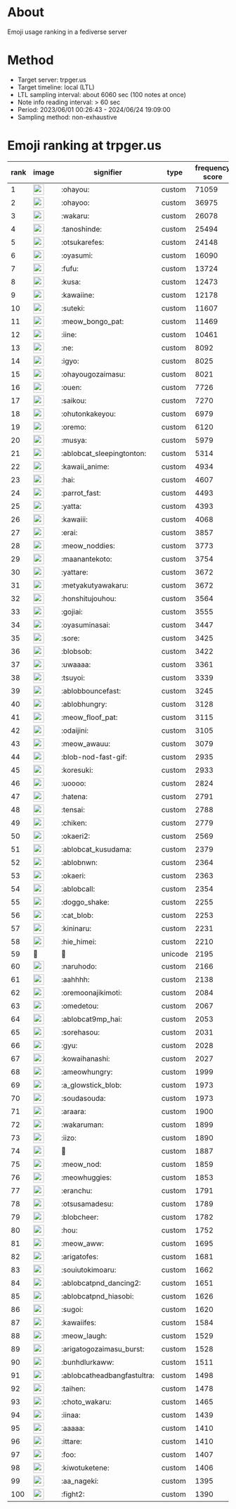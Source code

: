 # About
Emoji usage ranking in a fediverse server

# Method
- Target server: trpger.us
- Target timeline: local (LTL)
- LTL sampling interval: about 6060 sec (100 notes at once)
- Note info reading interval: > 60 sec
- Period: 2023/06/01 00:26:43 - 2024/06/24 19:09:00 
- Sampling method: non-exhaustive

# Emoji ranking at trpger.us

|rank|image|signifier|type|frequency score|
|----|----|----|----|----|
|1|<img height="24" src="https://trpger.us/emoji/ohayou.webp">|:ohayou:|custom|71059|
|2|<img height="24" src="https://trpger.us/emoji/ohayoo.webp">|:ohayoo:|custom|36975|
|3|<img height="24" src="https://trpger.us/emoji/wakaru.webp">|:wakaru:|custom|26078|
|4|<img height="24" src="https://trpger.us/emoji/tanoshinde.webp">|:tanoshinde:|custom|25494|
|5|<img height="24" src="https://trpger.us/emoji/otsukarefes.webp">|:otsukarefes:|custom|24148|
|6|<img height="24" src="https://trpger.us/emoji/oyasumi.webp">|:oyasumi:|custom|16090|
|7|<img height="24" src="https://trpger.us/emoji/fufu.webp">|:fufu:|custom|13724|
|8|<img height="24" src="https://trpger.us/emoji/kusa.webp">|:kusa:|custom|12473|
|9|<img height="24" src="https://trpger.us/emoji/kawaiine.webp">|:kawaiine:|custom|12178|
|10|<img height="24" src="https://trpger.us/emoji/suteki.webp">|:suteki:|custom|11607|
|11|<img height="24" src="https://trpger.us/emoji/meow_bongo_pat.webp">|:meow_bongo_pat:|custom|11469|
|12|<img height="24" src="https://trpger.us/emoji/iine.webp">|:iine:|custom|10461|
|13|<img height="24" src="https://trpger.us/emoji/ne.webp">|:ne:|custom|8092|
|14|<img height="24" src="https://trpger.us/emoji/igyo.webp">|:igyo:|custom|8025|
|15|<img height="24" src="https://trpger.us/emoji/ohayougozaimasu.webp">|:ohayougozaimasu:|custom|8021|
|16|<img height="24" src="https://trpger.us/emoji/ouen.webp">|:ouen:|custom|7726|
|17|<img height="24" src="https://trpger.us/emoji/saikou.webp">|:saikou:|custom|7270|
|18|<img height="24" src="https://trpger.us/emoji/ohutonkakeyou.webp">|:ohutonkakeyou:|custom|6979|
|19|<img height="24" src="https://trpger.us/emoji/oremo.webp">|:oremo:|custom|6120|
|20|<img height="24" src="https://trpger.us/emoji/musya.webp">|:musya:|custom|5979|
|21|<img height="24" src="https://trpger.us/emoji/ablobcat_sleepingtonton.webp">|:ablobcat_sleepingtonton:|custom|5314|
|22|<img height="24" src="https://trpger.us/emoji/kawaii_anime.webp">|:kawaii_anime:|custom|4934|
|23|<img height="24" src="https://trpger.us/emoji/hai.webp">|:hai:|custom|4607|
|24|<img height="24" src="https://trpger.us/emoji/parrot_fast.webp">|:parrot_fast:|custom|4493|
|25|<img height="24" src="https://trpger.us/emoji/yatta.webp">|:yatta:|custom|4393|
|26|<img height="24" src="https://trpger.us/emoji/kawaiii.webp">|:kawaiii:|custom|4068|
|27|<img height="24" src="https://trpger.us/emoji/erai.webp">|:erai:|custom|3857|
|28|<img height="24" src="https://trpger.us/emoji/meow_noddies.webp">|:meow_noddies:|custom|3773|
|29|<img height="24" src="https://trpger.us/emoji/maanantekoto.webp">|:maanantekoto:|custom|3754|
|30|<img height="24" src="https://trpger.us/emoji/yattare.webp">|:yattare:|custom|3672|
|31|<img height="24" src="https://trpger.us/emoji/metyakutyawakaru.webp">|:metyakutyawakaru:|custom|3672|
|32|<img height="24" src="https://trpger.us/emoji/honshitujouhou.webp">|:honshitujouhou:|custom|3564|
|33|<img height="24" src="https://trpger.us/emoji/gojiai.webp">|:gojiai:|custom|3555|
|34|<img height="24" src="https://trpger.us/emoji/oyasuminasai.webp">|:oyasuminasai:|custom|3447|
|35|<img height="24" src="https://trpger.us/emoji/sore.webp">|:sore:|custom|3425|
|36|<img height="24" src="https://trpger.us/emoji/blobsob.webp">|:blobsob:|custom|3422|
|37|<img height="24" src="https://trpger.us/emoji/uwaaaa.webp">|:uwaaaa:|custom|3361|
|38|<img height="24" src="https://trpger.us/emoji/tsuyoi.webp">|:tsuyoi:|custom|3339|
|39|<img height="24" src="https://trpger.us/emoji/ablobbouncefast.webp">|:ablobbouncefast:|custom|3245|
|40|<img height="24" src="https://trpger.us/emoji/ablobhungry.webp">|:ablobhungry:|custom|3128|
|41|<img height="24" src="https://trpger.us/emoji/meow_floof_pat.webp">|:meow_floof_pat:|custom|3115|
|42|<img height="24" src="https://trpger.us/emoji/odaijini.webp">|:odaijini:|custom|3105|
|43|<img height="24" src="https://trpger.us/emoji/meow_awauu.webp">|:meow_awauu:|custom|3079|
|44|<img height="24" src="https://trpger.us/emoji/blob-nod-fast-gif.webp">|:blob-nod-fast-gif:|custom|2935|
|45|<img height="24" src="https://trpger.us/emoji/koresuki.webp">|:koresuki:|custom|2933|
|46|<img height="24" src="https://trpger.us/emoji/uoooo.webp">|:uoooo:|custom|2824|
|47|<img height="24" src="https://trpger.us/emoji/hatena.webp">|:hatena:|custom|2791|
|48|<img height="24" src="https://trpger.us/emoji/tensai.webp">|:tensai:|custom|2788|
|49|<img height="24" src="https://trpger.us/emoji/chiken.webp">|:chiken:|custom|2779|
|50|<img height="24" src="https://trpger.us/emoji/okaeri2.webp">|:okaeri2:|custom|2569|
|51|<img height="24" src="https://trpger.us/emoji/ablobcat_kusudama.webp">|:ablobcat_kusudama:|custom|2379|
|52|<img height="24" src="https://trpger.us/emoji/ablobnwn.webp">|:ablobnwn:|custom|2364|
|53|<img height="24" src="https://trpger.us/emoji/okaeri.webp">|:okaeri:|custom|2363|
|54|<img height="24" src="https://trpger.us/emoji/ablobcall.webp">|:ablobcall:|custom|2354|
|55|<img height="24" src="https://trpger.us/emoji/doggo_shake.webp">|:doggo_shake:|custom|2255|
|56|<img height="24" src="https://trpger.us/emoji/cat_blob.webp">|:cat_blob:|custom|2253|
|57|<img height="24" src="https://trpger.us/emoji/kininaru.webp">|:kininaru:|custom|2231|
|58|<img height="24" src="https://trpger.us/emoji/hie_himei.webp">|:hie_himei:|custom|2210|
|59|🍮|🍮|unicode|2195|
|60|<img height="24" src="https://trpger.us/emoji/naruhodo.webp">|:naruhodo:|custom|2166|
|61|<img height="24" src="https://trpger.us/emoji/aahhhh.webp">|:aahhhh:|custom|2138|
|62|<img height="24" src="https://trpger.us/emoji/oremoonajikimoti.webp">|:oremoonajikimoti:|custom|2084|
|63|<img height="24" src="https://trpger.us/emoji/omedetou.webp">|:omedetou:|custom|2067|
|64|<img height="24" src="https://trpger.us/emoji/ablobcat9mp_hai.webp">|:ablobcat9mp_hai:|custom|2053|
|65|<img height="24" src="https://trpger.us/emoji/sorehasou.webp">|:sorehasou:|custom|2031|
|66|<img height="24" src="https://trpger.us/emoji/gyu.webp">|:gyu:|custom|2028|
|67|<img height="24" src="https://trpger.us/emoji/kowaihanashi.webp">|:kowaihanashi:|custom|2027|
|68|<img height="24" src="https://trpger.us/emoji/ameowhungry.webp">|:ameowhungry:|custom|1999|
|69|<img height="24" src="https://trpger.us/emoji/a_glowstick_blob.webp">|:a_glowstick_blob:|custom|1973|
|70|<img height="24" src="https://trpger.us/emoji/soudasouda.webp">|:soudasouda:|custom|1973|
|71|<img height="24" src="https://trpger.us/emoji/araara.webp">|:araara:|custom|1900|
|72|<img height="24" src="https://trpger.us/emoji/wakaruman.webp">|:wakaruman:|custom|1899|
|73|<img height="24" src="https://trpger.us/emoji/iizo.webp">|:iizo:|custom|1890|
|74|<img height="24" src="https://trpger.us/emoji/birthday.webp">|:birthday:|custom|1887|
|75|<img height="24" src="https://trpger.us/emoji/meow_nod.webp">|:meow_nod:|custom|1859|
|76|<img height="24" src="https://trpger.us/emoji/meowhuggies.webp">|:meowhuggies:|custom|1853|
|77|<img height="24" src="https://trpger.us/emoji/eranchu.webp">|:eranchu:|custom|1791|
|78|<img height="24" src="https://trpger.us/emoji/otsusamadesu.webp">|:otsusamadesu:|custom|1789|
|79|<img height="24" src="https://trpger.us/emoji/blobcheer.webp">|:blobcheer:|custom|1782|
|80|<img height="24" src="https://trpger.us/emoji/hou.webp">|:hou:|custom|1752|
|81|<img height="24" src="https://trpger.us/emoji/meow_aww.webp">|:meow_aww:|custom|1695|
|82|<img height="24" src="https://trpger.us/emoji/arigatofes.webp">|:arigatofes:|custom|1681|
|83|<img height="24" src="https://trpger.us/emoji/souiutokimoaru.webp">|:souiutokimoaru:|custom|1662|
|84|<img height="24" src="https://trpger.us/emoji/ablobcatpnd_dancing2.webp">|:ablobcatpnd_dancing2:|custom|1651|
|85|<img height="24" src="https://trpger.us/emoji/ablobcatpnd_hiasobi.webp">|:ablobcatpnd_hiasobi:|custom|1626|
|86|<img height="24" src="https://trpger.us/emoji/sugoi.webp">|:sugoi:|custom|1620|
|87|<img height="24" src="https://trpger.us/emoji/kawaiifes.webp">|:kawaiifes:|custom|1584|
|88|<img height="24" src="https://trpger.us/emoji/meow_laugh.webp">|:meow_laugh:|custom|1529|
|89|<img height="24" src="https://trpger.us/emoji/arigatogozaimasu_burst.webp">|:arigatogozaimasu_burst:|custom|1528|
|90|<img height="24" src="https://trpger.us/emoji/bunhdlurkaww.webp">|:bunhdlurkaww:|custom|1511|
|91|<img height="24" src="https://trpger.us/emoji/ablobcatheadbangfastultra.webp">|:ablobcatheadbangfastultra:|custom|1498|
|92|<img height="24" src="https://trpger.us/emoji/taihen.webp">|:taihen:|custom|1478|
|93|<img height="24" src="https://trpger.us/emoji/choto_wakaru.webp">|:choto_wakaru:|custom|1465|
|94|<img height="24" src="https://trpger.us/emoji/iinaa.webp">|:iinaa:|custom|1439|
|95|<img height="24" src="https://trpger.us/emoji/aaaaa.webp">|:aaaaa:|custom|1410|
|96|<img height="24" src="https://trpger.us/emoji/ittare.webp">|:ittare:|custom|1410|
|97|<img height="24" src="https://trpger.us/emoji/foo.webp">|:foo:|custom|1407|
|98|<img height="24" src="https://trpger.us/emoji/kiwotuketene.webp">|:kiwotuketene:|custom|1406|
|99|<img height="24" src="https://trpger.us/emoji/aa_nageki.webp">|:aa_nageki:|custom|1395|
|100|<img height="24" src="https://trpger.us/emoji/fight2.webp">|:fight2:|custom|1390|
